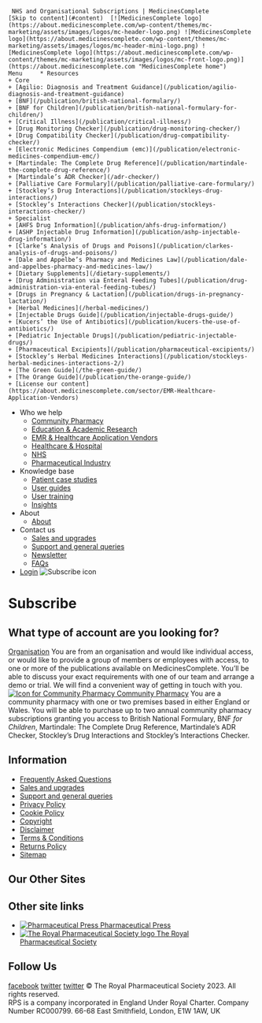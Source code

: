 
     NHS and Organisational Subscriptions | MedicinesComplete         [Skip to content](#content)  [![MedicinesComplete logo](https://about.medicinescomplete.com/wp-content/themes/mc-marketing/assets/images/logos/mc-header-logo.png) ![MedicinesComplete logo](https://about.medicinescomplete.com/wp-content/themes/mc-marketing/assets/images/logos/mc-header-mini-logo.png) ![MedicinesComplete logo](https://about.medicinescomplete.com/wp-content/themes/mc-marketing/assets/images/logos/mc-front-logo.png)](https://about.medicinescomplete.com "MedicinesComplete home")     Menu     * Resources
	+ Core
	+ [Agilio: Diagnosis and Treatment Guidance](/publication/agilio-diagnosis-and-treatment-guidance)
	+ [BNF](/publication/british-national-formulary/)
	+ [BNF for Children](/publication/british-national-formulary-for-children/)
	+ [Critical Illness](/publication/critical-illness/)
	+ [Drug Monitoring Checker](/publication/drug-monitoring-checker/)
	+ [Drug Compatibility Checker](/publication/drug-compatibility-checker/)
	+ [Electronic Medicines Compendium (emc)](/publication/electronic-medicines-compendium-emc/)
	+ [Martindale: The Complete Drug Reference](/publication/martindale-the-complete-drug-reference/)
	+ [Martindale’s ADR Checker](/adr-checker/)
	+ [Palliative Care Formulary](/publication/palliative-care-formulary/)
	+ [Stockley’s Drug Interactions](/publication/stockleys-drug-interactions/)
	+ [Stockley’s Interactions Checker](/publication/stockleys-interactions-checker/)
	+ Specialist
	+ [AHFS Drug Information](/publication/ahfs-drug-information/)
	+ [ASHP Injectable Drug Information](/publication/ashp-injectable-drug-information/)
	+ [Clarke’s Analysis of Drugs and Poisons](/publication/clarkes-analysis-of-drugs-and-poisons/)
	+ [Dale and Appelbe’s Pharmacy and Medicines Law](/publication/dale-and-appelbes-pharmacy-and-medicines-law/)
	+ [Dietary Supplements](/dietary-supplements/)
	+ [Drug Administration via Enteral Feeding Tubes](/publication/drug-administration-via-enteral-feeding-tubes/)
	+ [Drugs in Pregnancy & Lactation](/publication/drugs-in-pregnancy-lactation/)
	+ [Herbal Medicines](/herbal-medicines/)
	+ [Injectable Drugs Guide](/publication/injectable-drugs-guide/)
	+ [Kucers’ the Use of Antibiotics](/publication/kucers-the-use-of-antibiotics/)
	+ [Pediatric Injectable Drugs](/publication/pediatric-injectable-drugs/)
	+ [Pharmaceutical Excipients](/publication/pharmaceutical-excipients/)
	+ [Stockley’s Herbal Medicines Interactions](/publication/stockleys-herbal-medicines-interactions-2/)
	+ [The Green Guide](/the-green-guide/)
	+ [The Orange Guide](/publication/the-orange-guide/)
	+ [License our content](https://about.medicinescomplete.com/sector/EMR-Healthcare-Application-Vendors)
* Who we help
	+ [Community Pharmacy](https://about.medicinescomplete.com/sector/community-pharmacy)
	+ [Education & Academic Research](/sector/academic/)
	+ [EMR & Healthcare Application Vendors](/sector/EMR-Healthcare-Application-Vendors)
	+ [Healthcare & Hospital](https://about.medicinescomplete.com/sector/healthcare-hospital/ "Healthcare & Hospital")
	+ [NHS](https://about.medicinescomplete.com/sector/NHS)
	+ [Pharmaceutical Industry](https://about.medicinescomplete.com/sector/pharmaceutical-industry/ "Pharmaceutical industry")
* Knowledge base
	+ [Patient case studies](/category/case-studies/)
	+ [User guides](https://about.medicinescomplete.com/knowledge-base/user-guides)
	+ [User training](https://about.medicinescomplete.com/user-training)
	+ [Insights](/category/insights/)
* About
	+ [About](/about)
* Contact us
	+ [Sales and upgrades](https://info.medicinescomplete.com/sales)
	+ [Support and general queries](https://about.medicinescomplete.com/support/)
	+ [Newsletter](https://info.medicinescomplete.com/newsletter-signup)
	+ [FAQs](/help/faq/)
* [Login](# "Login to MedicinesComplete")
![Subscribe icon](https://about.medicinescomplete.com/wp-content/uploads/2017/09/Subscribe.png)
# Subscribe
## What type of account are you looking for?
  [Organisation](https://info.medicinescomplete.com/sales) You are from an organisation and would like individual access, or would like to provide a group of members or employees with access, to one or more of the publications available on MedicinesComplete.
You’ll be able to discuss your exact requirements with one of our team and arrange a demo or trial. We will find a convenient way of getting in touch with you.
  [![Icon for Community Pharmacy](https://about.medicinescomplete.com/wp-content/uploads/2020/06/community-pharmacy-logo.png)  Community Pharmacy](https://about.medicinescomplete.com/community-pharmacy/) You are a community pharmacy with one or two premises based in either England or Wales.
You will be able to purchase up to two annual community pharmacy subscriptions granting you access to British National Formulary, BNF *for Children*, Martindale: The Complete Drug Reference, Martindale’s ADR Checker, Stockley’s Drug Interactions and Stockley’s Interactions Checker.
## Information
* [Frequently Asked Questions](https://about.medicinescomplete.com/help/faq/)
* [Sales and upgrades](https://info.medicinescomplete.com/sales)
* [Support and general queries](https://about.medicinescomplete.com/support/)
* [Privacy Policy](https://about.medicinescomplete.com/privacy/)
* [Cookie Policy](https://about.medicinescomplete.com/cookies/)
* [Copyright](https://about.medicinescomplete.com/copyright/)
* [Disclaimer](https://about.medicinescomplete.com/disclaimer/)
* [Terms & Conditions](https://about.medicinescomplete.com/terms/)
* [Returns Policy](https://about.medicinescomplete.com/returns/)
* [Sitemap](/sitemap)
## Our Other Sites
## Other site links
* [![](/wp-content/uploads/2018/04/pp-min.png "Pharmaceutical Press") Pharmaceutical Press](http://www.pharmpress.com/ "Discover the Pharmaceutical Press website")
* [![The Royal Pharmaceutical Society logo](/wp-content/uploads/2019/10/RPS-dark-crest-002-2.png "Royal Pharmaceutical Society") The Royal   
Pharmaceutical Society](https://www.rpharms.com/ "Discover the Royal Pharmaceutical Society website")
## Follow Us
 [facebook](https://www.facebook.com/PharmPress "MedicinesComplete on Facebook") [twitter](https://twitter.com/PharmPress/ "MedicinesComplete on Twitter") [twitter](https://www.linkedin.com/company/pharmaceutical-press/ "MedicinesComplete on LinkedIn") © The Royal Pharmaceutical Society 2023. All rights reserved.  
 RPS is a company incorporated in England Under Royal Charter. Company Number RC000799. 66-68 East Smithfield, London, E1W 1AW, UK 